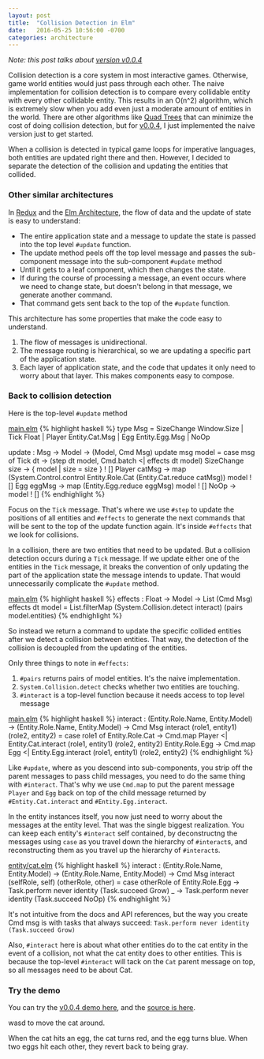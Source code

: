 ```yaml
---
layout: post
title:  "Collision Detection in Elm"
date:   2016-05-25 10:56:00 -0700
categories: architecture
---
```


*Note: this post talks about [version v0.0.4][v0.0.4-src]*

Collision detection is a core system in most interactive games. Otherwise, game
world entities would just pass through each other. The naive implementation
for collision detection is to compare every collidable entity with every other
collidable entity. This results in an O(n^2) algorithm, which is extremely slow
when you add even just a moderate amount of entities in the world. There are
other algorithms like [Quad Trees][quadtree] that can minimize the cost of
doing collision detection, but for [v0.0.4][v0.0.4], I just implemented the
naive version just to get started.

When a collision is detected in typical game loops for imperative languages,
both entities are updated right there and then. However, I decided to separate the
detection of the collision and updating the entities that collided.

### Other similar architectures

In [Redux][redux] and the [Elm Architecture][elm-architecture], the flow of data
and the update of state is easy to understand:

- The entire application state and a message to update the state is passed into the top level `#update` function.
- The update method peels off the top level message and passes the sub-component message into the sub-component `#update` method
- Until it gets to a leaf component, which then changes the state.
- If during the course of processing a message, an event occurs where we need to
change state, but doesn't belong in that message, we generate another command.
- That command gets sent back to the top of the `#update` function.

This architecture has some properties that make the code easy to understand.

1. The flow of messages is unidirectional.
2. The message routing is hierarchical, so we are updating a specific part
of the application state.
3. Each layer of application state, and the code that updates it only need to
worry about that layer. This makes components easy to compose.

### Back to collision detection

Here is the top-level `#update` method

[main.elm](https://github.com/iamwilhelm/bayes-cat/blob/v0.0.4/src/main.elm#L70)
{% highlight haskell %}
type Msg =
    SizeChange Window.Size
  | Tick Float
  | Player Entity.Cat.Msg
  | Egg Entity.Egg.Msg
  | NoOp

update : Msg -> Model -> (Model, Cmd Msg)
update msg model =
  case msg of
    Tick dt ->
      (step dt model, Cmd.batch <| effects dt model)
    SizeChange size ->
      { model | size = size } ! []
    Player catMsg ->
      map (System.Control.control Entity.Role.Cat (Entity.Cat.reduce catMsg)) model ! []
    Egg eggMsg ->
      map (Entity.Egg.reduce eggMsg) model ! []
    NoOp ->
      model ! []
{% endhighlight %}

Focus on the `Tick` message. That's where we use `#step` to update the positions
 of all entities and `#effects` to generate the next commands that will be sent
 to the top of the update function again. It's inside `#effects` that we look for collisions.

In a collision, there are two entities that need to be updated. But a collision
detection occurs during a `Tick` message. If we update either one of the entities in the
`Tick` message, it breaks the convention of only updating the part of the
application state the message intends to update. That would unnecessarily complicate
the `#update` method.

[main.elm](https://github.com/iamwilhelm/bayes-cat/blob/v0.0.4/src/main.elm#L106)
{% highlight haskell %}
effects : Float -> Model -> List (Cmd Msg)
effects dt model =
  List.filterMap (System.Collision.detect interact) (pairs model.entities)
{% endhighlight %}

So instead we return a command to update the specific collided entities after
we detect a collision between entities. That way, the detection of the collision
is decoupled from the updating of the entities.

Only three things to note in `#effects`:

1. `#pairs` returns pairs of model entities. It's the naive implementation.
2. `System.Collision.detect` checks whether two entities are touching.
3. `#interact` is a top-level function because it needs access to top level message

[main.elm](https://github.com/iamwilhelm/bayes-cat/blob/v0.0.4/src/main.elm#L106)
{% highlight haskell %}
interact : (Entity.Role.Name, Entity.Model) -> (Entity.Role.Name, Entity.Model) -> Cmd Msg
interact (role1, entity1) (role2, entity2) =
  case role1 of
    Entity.Role.Cat ->
      Cmd.map Player <| Entity.Cat.interact (role1, entity1) (role2, entity2)
    Entity.Role.Egg ->
      Cmd.map Egg <| Entity.Egg.interact (role1, entity1) (role2, entity2)
{% endhighlight %}

Like `#update`, where as you descend into sub-components, you strip off the
parent messages to pass child messages, you need to do the same thing with
`#interact`. That's why we use `Cmd.map` to put the parent message `Player` and
`Egg` back on top of the child message returned by `#Entity.Cat.interact` and
`#Entity.Egg.interact`.

In the entity instances itself, you now just need to worry about the messages at
the entity level. That was the single biggest realization. You can keep each
entity's `#interact` self contained, by deconstructng the messages
using `case` as you travel down the hierarchy of `#interact`s, and reconstructing
them as you travel up the hierarchy of `#interact`s.

[entity/cat.elm](https://github.com/iamwilhelm/bayes-cat/blob/v0.0.4/src/entity/cat.elm#L71)
{% highlight haskell %}
interact : (Entity.Role.Name, Entity.Model) -> (Entity.Role.Name, Entity.Model) -> Cmd Msg
interact (selfRole, self) (otherRole, other) =
  case otherRole of
    Entity.Role.Egg ->
      Task.perform never identity (Task.succeed Grow)
    _ ->
      Task.perform never identity (Task.succeed NoOp)
{% endhighlight %}

It's not intuitive from the docs and API references, but the way you create
Cmd msg is with tasks that always succeed: `Task.perform never identity (Task.succeed Grow)`

Also, `#interact` here is about what other entities do to the cat entity in the
event of a collision, not what the cat entity does to other entities. This is because
the top-level `#interact` will tack on the `Cat` parent message on top, so all
messages need to be about Cat.

### Try the demo

You can try the [v0.0.4 demo here][v0.0.4], and the [source is here][v0.0.4-src].

wasd to move the cat around.

When the cat hits an egg, the cat turns red, and the egg turns blue. When two
eggs hit each other, they revert back to being gray.


[quadtree]: http://gamedevelopment.tutsplus.com/tutorials/quick-tip-use-quadtrees-to-detect-likely-collisions-in-2d-space--gamedev-374
[redux]: https://github.com/reactjs/redux
[elm-architecture]: http://guide.elm-lang.org/architecture/index.html
[v0.0.4]: /bayes-cat/versions/v0.0.4/index.html
[v0.0.4-src]: https://github.com/iamwilhelm/bayes-cat/tree/v0.0.4
